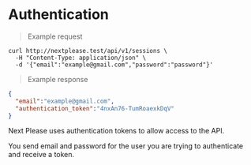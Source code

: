 # Authentication

> Example request

```shell
curl http://nextplease.test/api/v1/sessions \
  -H "Content-Type: application/json" \
  -d '{"email":"example@gmail.com","password":"password"}'
```

> Example response

```json
{
  "email":"example@gmail.com",
  "authentication_token":"4nxAn76-TumRoaexkDqV"
}
```

Next Please uses authentication tokens to allow access to the API.  

You send email and password for the user you are trying to authenticate and receive a token.
